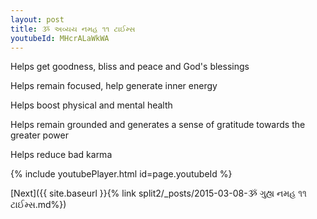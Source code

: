```yaml
---
layout: post
title: ૐ અવ્યય નમહ ૧૧ ટાઈમ્સ
youtubeId: MHcrALaWkWA
---
```

 
 
Helps get goodness, bliss and peace and God's blessings
 
Helps remain focused, help generate inner energy 
 
Helps boost physical and mental health 
 
Helps remain grounded and generates a sense of gratitude towards the greater power 
 
Helps reduce bad karma
 
 
 
 


{% include youtubePlayer.html id=page.youtubeId %}
 
[Next]({{ site.baseurl }}{% link  split2/_posts/2015-03-08-ૐ ગુહ્ય નમહ ૧૧ ટાઈમ્સ.md%})
 
